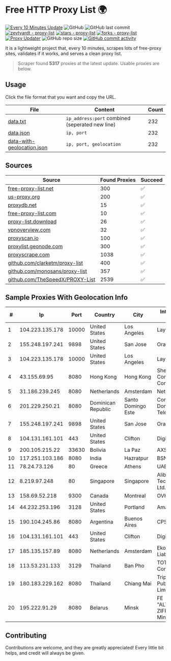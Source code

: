 
# Free HTTP Proxy List 🌍

[![Every 10 Minutes Update](https://github.com/mertguvencli/http-proxy-list/actions/workflows/main.yml/badge.svg?branch=main)](https://github.com/mertguvencli/http-proxy-list/actions/workflows/main.yml)
![GitHub](https://img.shields.io/github/license/mertguvencli/http-proxy-list)
![GitHub last commit](https://img.shields.io/github/last-commit/mertguvencli/http-proxy-list)
[![zevtyardt - proxy-list](https://img.shields.io/static/v1?label=zevtyardt&message=proxy-list&color=blue&logo=github)](https://github.com/zevtyardt/proxy-list "Go to GitHub repo")
[![stars - proxy-list](https://img.shields.io/github/stars/zevtyardt/proxy-list?style=social)](https://github.com/zevtyardt/proxy-list)
[![forks - proxy-list](https://img.shields.io/github/forks/zevtyardt/proxy-list?style=social)](https://github.com/zevtyardt/proxy-list)
[![Proxy Updater](https://github.com/zevtyardt/proxy-list/workflows/Proxy%20Updater/badge.svg)](https://github.com/zevtyardt/proxy-list/actions?query=workflow:"Proxy+Updater")
![GitHub repo size](https://img.shields.io/github/repo-size/zevtyardt/proxy-list)
[![GitHub commit activity](https://img.shields.io/github/commit-activity/m/zevtyardt/proxy-list?logo=commits)](https://github.com/zevtyardt/proxy-list/commits/main)

It is a lightweight project that, every 10 minutes, scrapes lots of free-proxy sites, validates if it works, and serves a clean proxy list.

> Scraper found **5317** proxies at the latest update. Usable proxies are below.

## Usage

Click the file format that you want and copy the URL.

|File|Content|Count|
|----|-------|-----|
|[data.txt](https://raw.githubusercontent.com/mertguvencli/http-proxy-list/main/proxy-list/data.txt)|`ip_address:port` combined (seperated new line)|232|
|[data.json](https://raw.githubusercontent.com/mertguvencli/http-proxy-list/main/proxy-list/data.json)|`ip, port`|232|
|[data-with-geolocation.json](https://raw.githubusercontent.com/mertguvencli/http-proxy-list/main/proxy-list/data-with-geolocation.json)|`ip, port, geolocation`|232|

## Sources

|Source|Found Proxies|Succeed|
|------|-------------|-------|
|[free-proxy-list.net](https://free-proxy-list.net)|300|✅|
|[us-proxy.org](https://www.us-proxy.org)|200|✅|
|[proxydb.net](http://proxydb.net)|15|✅|
|[free-proxy-list.com](https://free-proxy-list.com/?page=&port=&type%5B%5D=http&type%5B%5D=https&up_time=0&search=Search)|10|✅|
|[proxy-list.download](https://www.proxy-list.download/HTTP)|26|✅|
|[vpnoverview.com](https://vpnoverview.com/privacy/anonymous-browsing/free-proxy-servers)|32|✅|
|[proxyscan.io](https://www.proxyscan.io)|100|✅|
|[proxylist.geonode.com](https://proxylist.geonode.com/api/proxy-list?limit=300&page=1&sort_by=lastChecked&sort_type=desc&protocols=http,https)|300|✅|
|[proxyscrape.com](https://api.proxyscrape.com/v2/?request=displayproxies&protocol=http&timeout=10000&country=all&ssl=all&anonymity=all)|1038|✅|
|[github.com/clarketm/proxy-list](https://raw.githubusercontent.com/clarketm/proxy-list/master/proxy-list-raw.txt)|400|✅|
|[github.com/monosans/proxy-list](https://raw.githubusercontent.com/monosans/proxy-list/main/proxies/http.txt)|357|✅|
|[github.com/TheSpeedX/PROXY-List](https://raw.githubusercontent.com/TheSpeedX/PROXY-List/master/http.txt)|2539|✅|


## Sample Proxies With Geolocation Info

|#|Ip|Port|Country|City|Internet Service Provider|
|-|--|----|-------|----|-------------------------|
|1|104.223.135.178|10000|United States|Los Angeles|LayerHost|
|2|155.248.197.241|9898|United States|San Jose|Oracle Corporation|
|3|104.223.135.178|10000|United States|Los Angeles|LayerHost|
|4|43.155.69.95|8080|Hong Kong|Hong Kong|Shenzhen Tencent Computer Systems Company Limited|
|5|31.186.239.245|8080|Netherlands|Amsterdam|NetSkope Inc|
|6|201.229.250.21|8080|Dominican Republic|Santo Domingo Este|Compañía Dominicana de Teléfonos S. A.|
|7|155.248.197.241|9898|United States|San Jose|Oracle Corporation|
|8|104.131.161.101|443|United States|Clifton|DigitalOcean, LLC|
|9|200.105.215.22|33630|Bolivia|La Paz|AXS Bolivia S. A.|
|10|117.251.103.186|8080|India|Hazratpur|BSNL Internet|
|11|78.24.73.126|80|Greece|Athens|UAB Porenta|
|12|8.219.97.248|80|Singapore|Singapore|Alibaba (US) Technology Co., Ltd.|
|13|158.69.52.218|9300|Canada|Montreal|OVH SAS|
|14|44.232.253.196|3128|United States|Portland|Amazon.com, Inc.|
|15|190.104.245.86|8080|Argentina|Buenos Aires|CPS|
|16|104.131.161.101|443|United States|Clifton|DigitalOcean, LLC|
|17|185.135.157.89|8080|Netherlands|Amsterdam|Ekotrans Limited Liability Company|
|18|113.53.231.133|3129|Thailand|Ban Pho|TOT Public Company Limited|
|19|180.183.229.162|8080|Thailand|Chiang Mai|Triple T Broadband Public Company Limited|
|20|195.222.91.29|8080|Belarus|Minsk|FE "ALTERNATIVNAYA ZIFROVAYA SET" Minsk|



## Contributing

Contributions are welcome, and they are greatly appreciated! Every
little bit helps, and credit will always be given.

